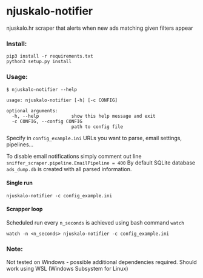 # njuskalo-notifier
njuskalo.hr scraper that alerts when new ads matching given filters appear

### Install:
```
pip3 install -r requirements.txt
python3 setup.py install
```

### Usage:
```$ njuskalo-notifier --help```
```
usage: njuskalo-notifier [-h] [-c CONFIG]

optional arguments:
  -h, --help            show this help message and exit
  -c CONFIG, --config CONFIG
                        path to config file
```
Specify in `config_example.ini` URLs you want to parse, email settings, pipelines...

To disable email notifications simply comment out line `sniffer_scraper.pipeline.EmailPipeline = 400`
By default SQLite database `ads_dump.db` is created with all parsed information.

#### Single run
```njuskalo-notifier -c config_example.ini```

#### Scrapper loop
Scheduled run every `n_seconds` is achieved using bash command `watch`

```
watch -n <n_seconds> njuskalo-notifier -c config_example.ini
```
### Note: 
Not tested on Windows - possible additional dependencies required. Should work using WSL (Windows Subsystem for Linux)
